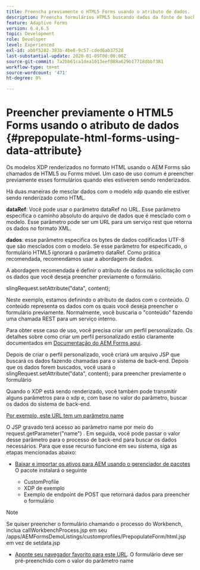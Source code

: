 ```yaml
---
title: Preencha previamente o HTML5 Forms usando o atributo de dados.
description: Preencha formulários HTML5 buscando dados da fonte de back-end.
feature: Adaptive Forms
version: 6.4,6.5
topic: Development
role: Developer
level: Experienced
exl-id: ab0f5282-383b-4be6-9c57-cded6ab37528
last-substantial-update: 2020-01-09T00:00:00Z
source-git-commit: 7a2bb61ca1dea1013eef088a629b17718dbbf381
workflow-type: tm+mt
source-wordcount: '471'
ht-degree: 0%

---
```


# Preencher previamente o HTML5 Forms usando o atributo de dados {#prepopulate-html-forms-using-data-attribute}


Os modelos XDP renderizados no formato HTML usando o AEM Forms são chamados de HTML5 ou Forms móvel. Um caso de uso comum é preencher previamente esses formulários quando eles estiverem sendo renderizados.

Há duas maneiras de mesclar dados com o modelo xdp quando ele estiver sendo renderizado como HTML.

**dataRef**: Você pode usar o parâmetro dataRef no URL. Esse parâmetro especifica o caminho absoluto do arquivo de dados que é mesclado com o modelo. Esse parâmetro pode ser um URL para um serviço rest que retorna os dados no formato XML.

**dados**: esse parâmetro especifica os bytes de dados codificados UTF-8 que são mesclados com o modelo. Se esse parâmetro for especificado, o formulário HTML5 ignorará o parâmetro dataRef. Como prática recomendada, recomendamos usar a abordagem de dados.

A abordagem recomendada é definir o atributo de dados na solicitação com os dados que você deseja preencher previamente o formulário.

slingRequest.setAttribute(&quot;data&quot;, content);

Neste exemplo, estamos definindo o atributo de dados com o conteúdo. O conteúdo representa os dados com os quais você deseja preencher o formulário previamente. Normalmente, você buscaria o &quot;conteúdo&quot; fazendo uma chamada REST para um serviço interno.

Para obter esse caso de uso, você precisa criar um perfil personalizado. Os detalhes sobre como criar um perfil personalizado estão claramente documentados em [Documentação do AEM Forms aqui](https://helpx.adobe.com/aem-forms/6/html5-forms/custom-profile.html).

Depois de criar o perfil personalizado, você criará um arquivo JSP que buscará os dados fazendo chamadas para o sistema de back-end. Depois que os dados forem buscados, você usará o slingRequest.setAttribute(&quot;data&quot;, content); para preencher previamente o formulário

Quando o XDP está sendo renderizado, você também pode transmitir alguns parâmetros para o xdp e, com base no valor do parâmetro, buscar os dados do sistema de back-end.

[Por exemplo, este URL tem um parâmetro name](http://localhost:4502/content/dam/formsanddocuments/PrepopulateMobileForm.xdp/jcr:content?name=john)

O JSP gravado terá acesso ao parâmetro name por meio do request.getParameter(&quot;name&quot;) . Em seguida, você pode passar o valor desse parâmetro para o processo de back-end para buscar os dados necessários.
Para que esse recurso funcione em seu sistema, siga as etapas mencionadas abaixo:

* [Baixar e importar os ativos para AEM usando o gerenciador de pacotes](assets/prepopulatemobileform.zip)
O pacote instalará o seguinte

   * CustomProfile
   * XDP de exemplo
   * Exemplo de endpoint de POST que retornará dados para preencher o formulário

>[!NOTE]
>
>Se quiser preencher o formulário chamando o processo do Workbench, inclua callWorkbenchProcess.jsp em seu /apps/AEMFormsDemoListings/customprofiles/PrepopulateForm/html.jsp em vez de setdata.jsp

* [Aponte seu navegador favorito para este URL](http://localhost:4502/content/dam/formsanddocuments/PrepopulateMobileForm.xdp/jcr:content?name=Adobe%20Systems). O formulário deve ser pré-preenchido com o valor do parâmetro name
